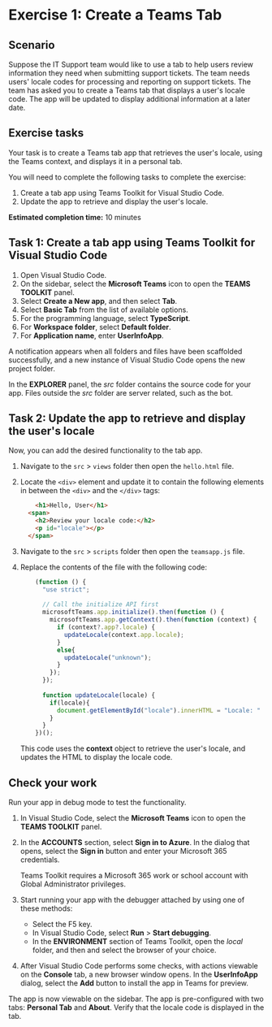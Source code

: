 # Exercise 1: Create a Teams Tab

## Scenario

Suppose the IT Support team would like to use a tab to help users review information they need when submitting support tickets.  The team needs users' locale codes for processing and reporting on support tickets. The team has asked you to create a Teams tab that displays a user's locale code.  The app will be updated to display additional information at a later date.

## Exercise tasks

Your task is to create a Teams tab app that retrieves the user's locale, using the Teams context, and displays it in a personal tab.

You will need to complete the following tasks to complete the exercise:

1. Create a tab app using Teams Toolkit for Visual Studio Code.
1. Update the app to retrieve and display the user's locale.

**Estimated completion time:** 10 minutes

## Task 1: Create a tab app using Teams Toolkit for Visual Studio Code

1. Open Visual Studio Code.
1. On the sidebar, select the **Microsoft Teams** icon to open the **TEAMS TOOLKIT** panel.
1. Select **Create a New app**, and then select **Tab**.
1. Select **Basic Tab** from the list of available options.
1. For the programming language, select **TypeScript**.
2. For **Workspace folder**, select **Default folder**.
3. For **Application name**, enter **UserInfoApp**.

A notification appears when all folders and files have been scaffolded successfully, and a new instance of Visual Studio Code opens the new project folder.

In the **EXPLORER** panel, the *src* folder contains the source code for your app. Files outside the *src* folder are server related, such as the bot.

## Task 2: Update the app to retrieve and display the user's locale

Now, you can add the desired functionality to the tab app.

1. Navigate to the `src` > `views` folder then open the `hello.html` file.
1. Locate the `<div>` element and update it to contain the following elements in between the `<div>` and the `</div>` tags:

    ```html
        <h1>Hello, User</h1>
      <span>
        <h2>Review your locale code:</h2>
        <p id="locale"></p>
      </span>
    ```

1. Navigate to the `src` > `scripts` folder then open the `teamsapp.js` file.
1. Replace the contents of the file with the following code:

    ```typescript
        (function () {
          "use strict";
        
          // Call the initialize API first
          microsoftTeams.app.initialize().then(function () {
            microsoftTeams.app.getContext().then(function (context) {
              if (context?.app?.locale) {
                updateLocale(context.app.locale);
              }
              else{
                updateLocale("unknown");
              }
            });
          });
        
          function updateLocale(locale) {
            if(locale){
              document.getElementById("locale").innerHTML = "Locale: " + locale;
            }
          }
        })();
    ```

    This code uses the **context** object to retrieve the user's locale, and updates the HTML to display the locale code.

## Check your work

Run your app in debug mode to test the functionality.

1. In Visual Studio Code, select the **Microsoft Teams** icon to open the **TEAMS TOOLKIT** panel.

2. In the **ACCOUNTS** section, select **Sign in to Azure**. In the dialog that opens, select the **Sign in** button and enter your Microsoft 365 credentials.

   Teams Toolkit requires a Microsoft 365 work or school account with Global Administrator privileges.

3. Start running your app with the debugger attached by using one of these methods:

   - Select the F5 key.
   - In Visual Studio Code, select **Run** > **Start debugging**.
   - In the **ENVIRONMENT** section of Teams Toolkit, open the *local* folder, and then and select the browser of your choice.

4. After Visual Studio Code performs some checks, with actions viewable on the **Console** tab, a new browser window opens. In the **UserInfoApp** dialog, select the **Add** button to install the app in Teams for preview.

The app is now viewable on the sidebar. The app is pre-configured with two tabs: **Personal Tab** and **About**. Verify that the locale code is displayed in the tab.
